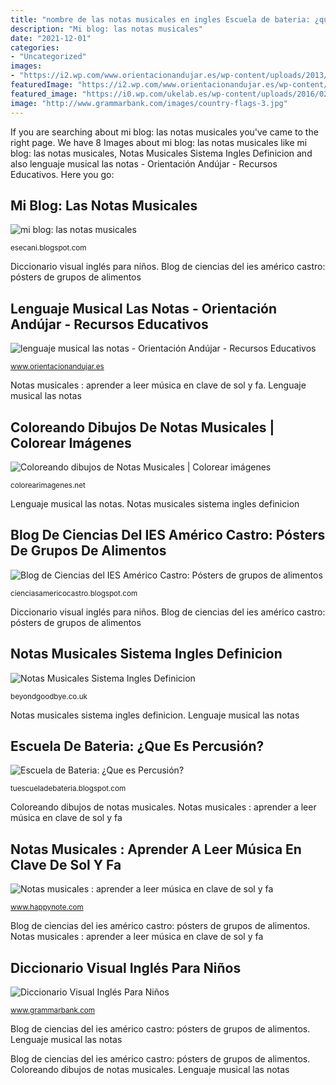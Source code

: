 ```yaml
---
title: "nombre de las notas musicales en ingles Escuela de bateria: ¿que es percusión?"
description: "Mi blog: las notas musicales"
date: "2021-12-01"
categories:
- "Uncategorized"
images:
- "https://i2.wp.com/www.orientacionandujar.es/wp-content/uploads/2013/09/lenguaje-musical-las-notas.jpg?fit=842%2C596&amp;ssl=1"
featuredImage: "https://i2.wp.com/www.orientacionandujar.es/wp-content/uploads/2013/09/lenguaje-musical-las-notas.jpg?fit=842%2C596&amp;ssl=1"
featured_image: "https://i0.wp.com/ukelab.es/wp-content/uploads/2016/02/las_notas_en_ingles.png?resize=149%2C210&amp;ssl=1"
image: "http://www.grammarbank.com/images/country-flags-3.jpg"
---
```


If you are searching about mi blog: las notas musicales you've came to the right page. We have 8 Images about mi blog: las notas musicales like mi blog: las notas musicales, Notas Musicales Sistema Ingles Definicion and also lenguaje musical las notas - Orientación Andújar - Recursos Educativos. Here you go:

## Mi Blog: Las Notas Musicales

![mi blog: las notas musicales](http://1.bp.blogspot.com/-ODKoRWzzpMc/TZsAhPG7k6I/AAAAAAAAABA/o-y4jF7_M-g/s1600/060910120207figuras%2Bmusicales.jpg "Lenguaje musical las notas")

<small>esecani.blogspot.com</small>

Diccionario visual inglés para niños. Blog de ciencias del ies américo castro: pósters de grupos de alimentos

## Lenguaje Musical Las Notas - Orientación Andújar - Recursos Educativos

![lenguaje musical las notas - Orientación Andújar - Recursos Educativos](https://i2.wp.com/www.orientacionandujar.es/wp-content/uploads/2013/09/lenguaje-musical-las-notas.jpg?fit=842%2C596&amp;ssl=1 "Notas musicales sistema ingles definicion")

<small>www.orientacionandujar.es</small>

Notas musicales : aprender a leer música en clave de sol y fa. Lenguaje musical las notas

## Coloreando Dibujos De Notas Musicales | Colorear Imágenes

![Coloreando dibujos de Notas Musicales | Colorear imágenes](https://colorearimagenes.net/wp-content/uploads/2015/01/notas-musicales.gif2_.png "Lenguaje musical las notas")

<small>colorearimagenes.net</small>

Lenguaje musical las notas. Notas musicales sistema ingles definicion

## Blog De Ciencias Del IES Américo Castro: Pósters De Grupos De Alimentos

![Blog de Ciencias del IES Américo Castro: Pósters de grupos de alimentos](http://4.bp.blogspot.com/_9BazB25dObQ/TPLQliioqzI/AAAAAAAAAC8/DgQknCItex0/s1600/P1030701.JPG "Lenguaje musical las notas")

<small>cienciasamericocastro.blogspot.com</small>

Diccionario visual inglés para niños. Blog de ciencias del ies américo castro: pósters de grupos de alimentos

## Notas Musicales Sistema Ingles Definicion

![Notas Musicales Sistema Ingles Definicion](https://i0.wp.com/ukelab.es/wp-content/uploads/2016/02/las_notas_en_ingles.png?resize=149%2C210&amp;ssl=1 "Blog de ciencias del ies américo castro: pósters de grupos de alimentos")

<small>beyondgoodbye.co.uk</small>

Notas musicales sistema ingles definicion. Lenguaje musical las notas

## Escuela De Bateria: ¿Que Es Percusión?

![Escuela de Bateria: ¿Que es Percusión?](http://1.bp.blogspot.com/_98qE7UgZaHE/S9M_XBJPP3I/AAAAAAAAAJs/5OXDT2p6yyU/s1600/percusion2.jpg "Escuela de bateria: ¿que es percusión?")

<small>tuescueladebateria.blogspot.com</small>

Coloreando dibujos de notas musicales. Notas musicales : aprender a leer música en clave de sol y fa

## Notas Musicales : Aprender A Leer Música En Clave De Sol Y Fa

![Notas musicales : aprender a leer música en clave de sol y fa](http://www.happynote.com/musica/images/clave-de-sol-todas-las-notas-musicales-500X378.jpg "Coloreando dibujos de notas musicales")

<small>www.happynote.com</small>

Blog de ciencias del ies américo castro: pósters de grupos de alimentos. Notas musicales : aprender a leer música en clave de sol y fa

## Diccionario Visual Inglés Para Niños

![Diccionario Visual Inglés Para Niños](http://www.grammarbank.com/images/country-flags-3.jpg "Coloreando dibujos de notas musicales")

<small>www.grammarbank.com</small>

Blog de ciencias del ies américo castro: pósters de grupos de alimentos. Lenguaje musical las notas

Blog de ciencias del ies américo castro: pósters de grupos de alimentos. Coloreando dibujos de notas musicales. Lenguaje musical las notas
